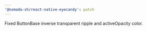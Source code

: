 ```yaml
---
'@nomada-sh/react-native-eyecandy': patch
---
```


Fixed ButtonBase inverse transparent ripple and activeOpacity color.
